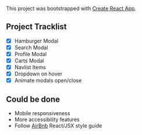 This project was bootstrapped with [Create React App](https://github.com/facebook/create-react-app).

## Project Tracklist

- [x] Hamburger Modal
- [x] Search Modal
- [x] Profile Modal
- [x] Carts Modal
- [x] Navlist Items
- [x] Dropdown on hover
- [x] Animate modals open/close

## Could be done

- Mobile responsiveness
- More accessibility features
- Follow [AirBnb](https://airbnb.io/javascript/react/) React/JSX style guide
